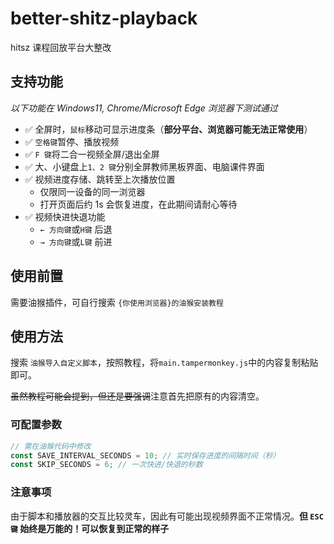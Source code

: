 # better-shitz-playback
hitsz 课程回放平台大整改

## 支持功能
*以下功能在 Windows11, Chrome/Microsoft Edge 浏览器下测试通过*
- ✅ 全屏时，`鼠标`移动可显示进度条（**部分平台、浏览器可能无法正常使用**）
- ✅ `空格键`暂停、播放视频
- ✅ `F 键`将二合一视频全屏/退出全屏
- ✅ 大、小键盘上`1、2 键`分别全屏教师黑板界面、电脑课件界面
- ✅ 视频进度存储、跳转至上次播放位置
  - 仅限同一设备的同一浏览器
  - 打开页面后约 1s 会恢复进度，在此期间请耐心等待
- ✅ 视频快进快退功能
  - `← 方向键`或`H键` 后退
  - `→ 方向键`或`L键` 前进

## 使用前置
需要油猴插件，可自行搜索 `{你使用浏览器}的油猴安装教程`

## 使用方法
搜索 `油猴导入自定义脚本`，按照教程，将`main.tampermonkey.js`中的内容复制粘贴即可。

~~虽然教程可能会提到，但还是要强调~~注意首先把原有的内容清空。

### 可配置参数
```js
// 需在油猴代码中修改
const SAVE_INTERVAL_SECONDS = 10; // 实时保存进度的间隔时间（秒）
const SKIP_SECONDS = 6; // 一次快进/快退的秒数
```

### 注意事项
由于脚本和播放器的交互比较灵车，因此有可能出现视频界面不正常情况。**但 `ESC 键` 始终是万能的！可以恢复到正常的样子**

<!-- 如果想要以课件为主，教师界面为辅，个人推荐操作：\
`2 键`直接进入课件界面 - `F 键` 切换至小屏的教师界面（没错，你可能发现你退不出全屏界面了） - 再按 `F 键` 切换至大屏课件 - `ESC 键` 直接退出~~收拾烂摊子~~\
如果以教师界面为主，第一步换成 `1 键` 即可。 -->
